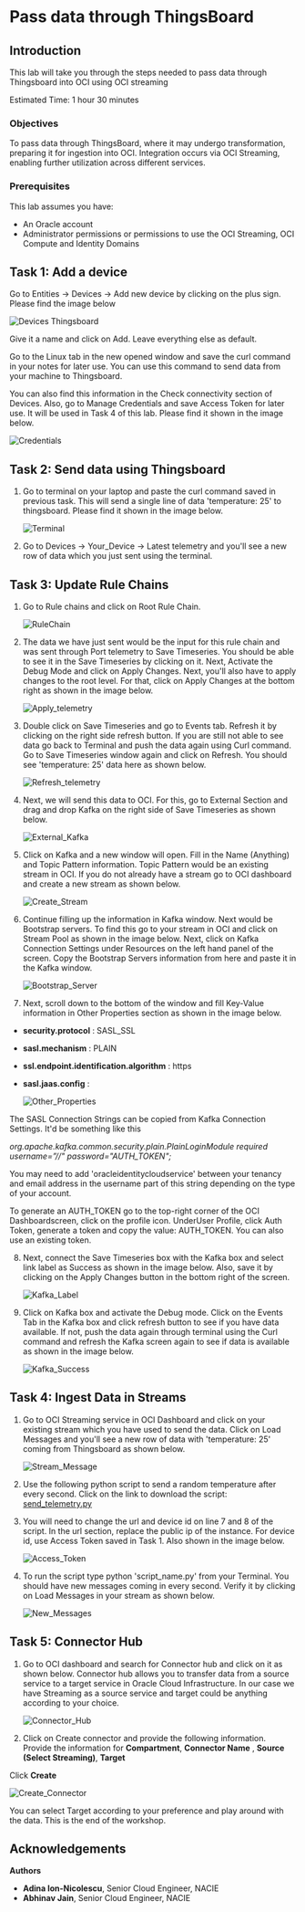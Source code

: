 # Pass data through ThingsBoard

## Introduction

This lab will take you through the steps needed to pass data through Thingsboard into OCI using OCI streaming

Estimated Time: 1 hour 30 minutes

### Objectives

To pass data through ThingsBoard, where it may undergo transformation, preparing it for ingestion into OCI. Integration occurs via OCI Streaming, enabling further utilization across different services.

### Prerequisites

This lab assumes you have:

* An Oracle account
* Administrator permissions or permissions to use the OCI Streaming, OCI Compute and Identity Domains

## Task 1: Add a device

Go to Entities -> Devices -> Add new device by clicking on the plus sign. Please find the image below

![Devices Thingsboard](images/add_device.png)

Give it a name and click on Add. Leave everything else as default. 

Go to the Linux tab in the new opened window and save the curl command in your notes for later use. You can use this command to send data from your machine to Thingsboard.

You can also find this information in the Check connectivity section of Devices. Also, go to Manage Credentials and save Access Token for later use. It will be used in Task 4 of this lab. Please find it shown in the image below.

![Credentials](images/credentials.png)

## Task 2: Send data using Thingsboard

1. Go to terminal on your laptop and paste the curl command saved in previous task. This will send a single line of data 'temperature: 25' to thingsboard. Please find it shown in the image below.

    ![Terminal](images/terminal_data.png)

2. Go to Devices -> Your_Device -> Latest telemetry and you'll see a new row of data which you just sent using the terminal.

## Task 3: Update Rule Chains

1. Go to Rule chains and click on Root Rule Chain.

    ![RuleChain](images/root_rule_chain.png)

2. The data we have just sent would be the input for this rule chain and was sent through Port telemetry to Save Timeseries. You should be able to see it in the Save Timeseries by clicking on it. Next, Activate the Debug Mode and click on Apply Changes. Next, you'll also have to apply changes to the root level. For that, click on Apply Changes at the bottom right as shown in the image below.

    ![Apply_telemetry](images/apply_rule.png)

3. Double click on Save Timeseries and go to Events tab. Refresh it by clicking on the right side refresh button. If you are still not able to see data go back to Terminal and push the data again using Curl command. Go to Save Timeseries window again and click on Refresh. You should see 'temperature: 25' data here as shown below.

    ![Refresh_telemetry](images/refresh_data.png)

4. Next, we will send this data to OCI. For this, go to External Section and drag and drop Kafka on the right side of Save Timeseries as shown below.

    ![External_Kafka](images/external_kafka.png)

5. Click on Kafka and a new window will open. Fill in the Name (Anything) and Topic Pattern information. Topic Pattern would be an existing stream in OCI. If you do not already have a stream go to OCI dashboard and create a new stream as shown below.

    ![Create_Stream](images/create_stream.png)

6. Continue filling up the information in Kafka window. Next would be Bootstrap servers. To find this go to your stream in OCI and click on Stream Pool as shown in the image below. Next, click on Kafka Connection Settings under Resources on the left hand panel of the screen. Copy the Bootstrap Servers information from here and paste it in the Kafka window.

    ![Bootstrap_Server](images/bootstrap_server.png)

7. Next, scroll down to the bottom of the window and fill Key-Value information in Other Properties section as shown in the image below. 

* **security.protocol** : SASL_SSL
* **sasl.mechanism** : PLAIN
* **ssl.endpoint.identification.algorithm** : https
* **sasl.jaas.config** : <SASL Connection Strings:>

    ![Other_Properties](images/other_properties.png)

The SASL Connection Strings can be copied from Kafka Connection Settings. It'd be something like this

*org.apache.kafka.common.security.plain.PlainLoginModule required username=”//" password="AUTH_TOKEN";*

You may need to add 'oracleidentitycloudservice' between your tenancy and email address in the username part of this string depending on the type of your account.

To generate an AUTH_TOKEN go to the top-right corner of the OCI Dashboardscreen, click on the profile icon. UnderUser Profile, click Auth Token, generate a token and copy the value: AUTH_TOKEN. You can also use an existing token.

8. Next, connect the Save Timeseries box with the Kafka box and select link label as Success as shown in the image below. Also, save it by clicking on the Apply Changes button in the bottom right of the screen.

    ![Kafka_Label](images/kafka_label.png)

9. Click on Kafka box and activate the Debug mode. Click on the Events Tab in the Kafka box and click refresh button to see if you have data available. If not, push the data again through terminal using the Curl command and refresh the Kafka screen again to see if data is available as shown in the image below.

    ![Kafka_Success](images/kafka_success.png)

## Task 4: Ingest Data in Streams

1. Go to OCI Streaming service in OCI Dashboard and click on your existing stream which you have used to send the data. Click on Load Messages and you'll see a new row of data with 'temperature: 25' coming from Thingsboard as shown below.

    ![Stream_Message](images/stream_meesage.png)

2. Use the following python script to send a random temperature after every second. Click on the link to download the script: [send_telemetry.py](https://objectstorage.us-ashburn-1.oraclecloud.com/p/OaVlhC2SwLpwqkAZ4sfijoYU_nOcRSX8yPT1WZD3-fqN_XwdOwZcSnZVoEPI5ELE/n/c4u02/b/hosted_workshops/o/send_telemetry.py)

3. You will need to change the url and device id on line 7 and 8 of the script. In the url section, replace the public ip of the instance. For device id, use Access Token saved in Task 1. Also shown in the image below. 

    ![Access_Token](images/access_token.png)

4. To run the script type python 'script_name.py' from your Terminal. You should have new messages coming in every second. Verify it by clicking on Load Messages in your stream as shown below.

     ![New_Messages](images/new_messages.png)

## Task 5: Connector Hub

1. Go to OCI dashboard and search for Connector hub and click on it as shown below. Connector hub allows you to transfer data from a source service to a target service in Oracle Cloud Infrastructure. In our case we have Streaming as a source service and target could be anything according to your choice.

    ![Connector_Hub](images/connector_hub.png)

2. Click on Create connector and provide the following information. Provide the information for **Compartment**, **Connector Name** , **Source (Select Streaming)**, **Target**

Click **Create**

![Create_Connector](images/create_connector.png)

You can select Target according to your preference and play around with the data. This is the end of the workshop.

## Acknowledgements

**Authors**

* **Adina Ion-Nicolescu**, Senior Cloud Engineer, NACIE
* **Abhinav Jain**, Senior Cloud Engineer, NACIE